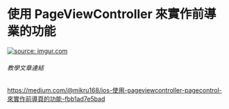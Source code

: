 # 使用 PageViewController 來實作前導業的功能

<a href="https://imgur.com/5op7ZT2"><img src="https://i.imgur.com/5op7ZT2.gif" title="source: imgur.com" /></a>

###### 教學文章連結
https://medium.com/@mikru168/ios-使用-pageviewcontroller-pagecontrol-來實作前導頁的功能-fbb1ad7e5bad
